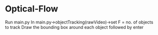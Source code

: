 # Optical-Flow
Run main.py
In main.py->objectTracking(rawVideo)->set F = no. of objects to track
Draw the bounding box around each object followed by enter

